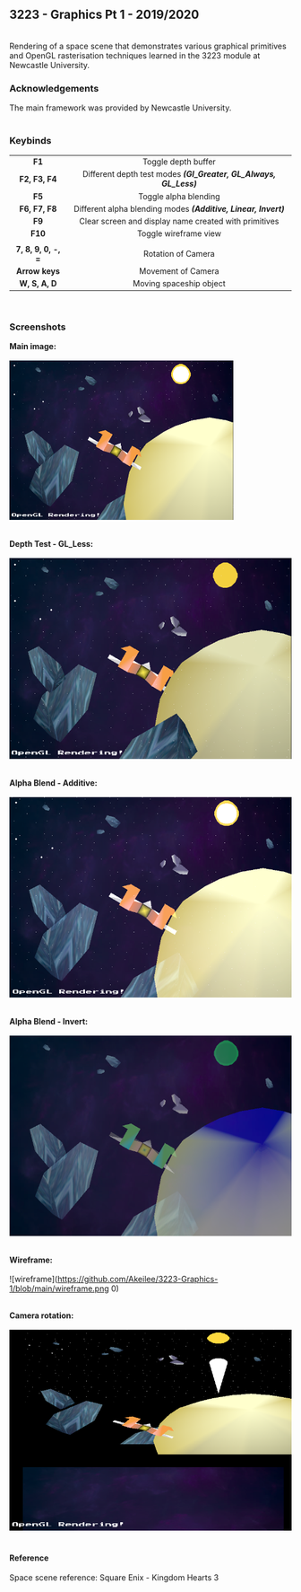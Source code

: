 ## 3223 - Graphics Pt 1 - 2019/2020
<br />
Rendering of a space scene that demonstrates various graphical primitives and OpenGL rasterisation techniques learned in the 3223 module at Newcastle University.
<br />

### Acknowledgements
The main framework was provided by Newcastle University.
<br /><br />

### Keybinds
| | |
| :---: | :---: |
|**F1**| Toggle depth buffer |
|**F2, F3, F4**| Different depth test modes **_(Gl_Greater, GL_Always, GL_Less)_** |
|**F5**| Toggle alpha blending |
|**F6, F7, F8**| Different alpha blending modes **_(Additive, Linear, Invert)_** |
|**F9**| Clear screen and display name created with primitives |
|**F10**| Toggle wireframe view |
| | |
|**7, 8, 9, 0, -, =**| Rotation of Camera |
|**Arrow keys**| Movement of Camera |
|**W, S, A, D**| Moving spaceship object |
<br />

### Screenshots

**Main image:** <br /><br />
<img src="https://github.com/Akeilee/3223-Graphics-1/blob/main/screenshot.png" width="400"> <br /><br />

**Depth Test - GL_Less:** <br /><br />
![depth](https://github.com/Akeilee/3223-Graphics-1/blob/main/depthF4.png ) <br /><br />

**Alpha Blend - Additive:**<br /><br />
![additive](https://github.com/Akeilee/3223-Graphics-1/blob/main/additiveBlend.png ) <br /><br />

**Alpha Blend - Invert:** <br /><br />
![invert](https://github.com/Akeilee/3223-Graphics-1/blob/main/invertBlend.png ) <br /><br />

**Wireframe:** <br /><br />
![wireframe](https://github.com/Akeilee/3223-Graphics-1/blob/main/wireframe.png 0) <br /><br />

**Camera rotation:** <br /><br />
![camera](https://github.com/Akeilee/3223-Graphics-1/blob/main/cameraRotation.png ) <br /><br />

#### Reference
Space scene reference: Square Enix - Kingdom Hearts 3
<br /><br />
